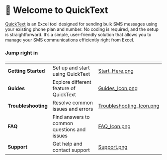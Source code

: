 # 👋 Welcome to QuickText

[QuickText](https://pythonandvba.com/quicktext) is an Excel tool designed for sending bulk SMS messages using your existing phone plan and number. No coding is required, and the setup is straightforward. It’s a simple, user-friendly solution that allows you to manage your SMS communications efficiently right from Excel.



### Jump right in

<table data-view="cards"><thead><tr><th></th><th></th><th data-hidden data-card-cover data-type="files"></th></tr></thead><tbody><tr><td><strong>Getting Started</strong></td><td>Set up and start using QuickText</td><td><a href=".gitbook/assets/Start_Here.png">Start_Here.png</a></td></tr><tr><td><strong>Guides</strong></td><td>Explore different feature of QuickText</td><td><a href=".gitbook/assets/Guides_Icon.png">Guides_Icon.png</a></td></tr><tr><td><strong>Troubleshooting</strong></td><td>Resolve common issues and errors</td><td><a href=".gitbook/assets/Troubleshooting_Icon.png">Troubleshooting_Icon.png</a></td></tr><tr><td><strong>FAQ</strong></td><td>Find answers to common questions and issues</td><td><a href=".gitbook/assets/FAQ_Icon.png">FAQ_Icon.png</a></td></tr><tr><td><strong>Support</strong></td><td>Get help and contact support</td><td><a href=".gitbook/assets/Support.png">Support.png</a></td></tr></tbody></table>



